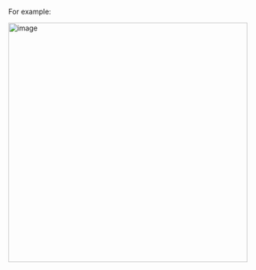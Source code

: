 For example:

<img width="478" alt="image" src="https://user-images.githubusercontent.com/30295694/177160055-2684dcef-c48e-4902-8325-5d2fabe39bb1.png">
